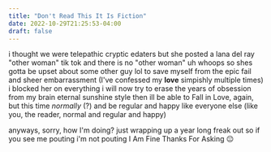 ```yaml
---
title: "Don't Read This It Is Fiction"
date: 2022-10-29T21:25:53-04:00
draft: false
---
```


i thought we were telepathic cryptic edaters but she posted a lana del ray "other woman" tik tok and there is no "other woman" uh whoops so shes gotta be upset about some other guy lol to save myself from the epic fail and sheer embarrassment (I've confessed my **love** simpishly multiple times) i blocked her on everything i will now try to erase the years of obsession from my brain eternal sunshine style then ill be able to Fall in Love, again, but this time *normally* (?) and be regular and happy like everyone else (like you, the reader, normal and regular and happy)  

anyways, sorry, how I'm doing? just wrapping up a year long freak out so if you see me pouting i'm not pouting I Am Fine Thanks For Asking 😐